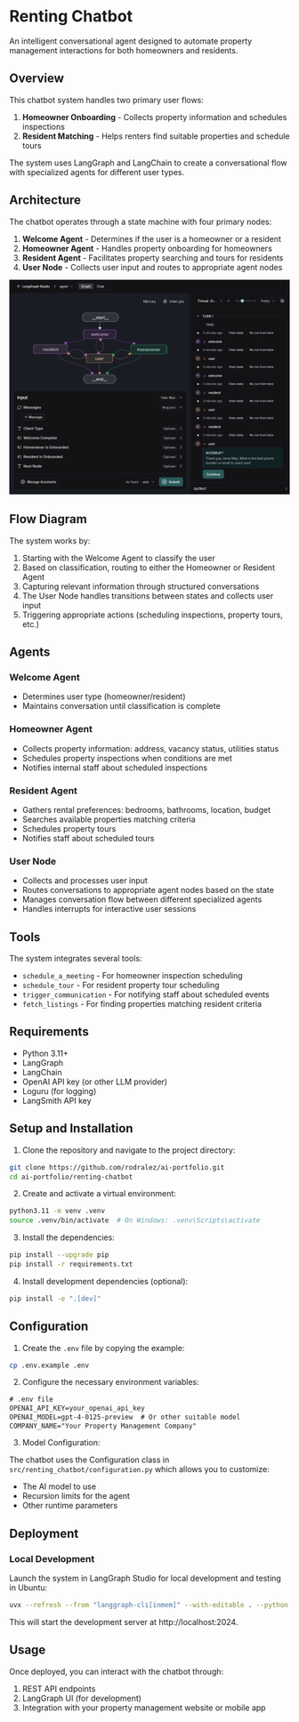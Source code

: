 # Renting Chatbot

An intelligent conversational agent designed to automate property management interactions for both homeowners and residents.

## Overview

This chatbot system handles two primary user flows:
1. **Homeowner Onboarding** - Collects property information and schedules inspections
2. **Resident Matching** - Helps renters find suitable properties and schedule tours

The system uses LangGraph and LangChain to create a conversational flow with specialized agents for different user types.

## Architecture

The chatbot operates through a state machine with four primary nodes:

1. **Welcome Agent** - Determines if the user is a homeowner or a resident
2. **Homeowner Agent** - Handles property onboarding for homeowners
3. **Resident Agent** - Facilitates property searching and tours for residents
4. **User Node** - Collects user input and routes to appropriate agent nodes

![Graph Diagram](static/graph.png)

## Flow Diagram

The system works by:

1. Starting with the Welcome Agent to classify the user
2. Based on classification, routing to either the Homeowner or Resident Agent
3. Capturing relevant information through structured conversations
4. The User Node handles transitions between states and collects user input
5. Triggering appropriate actions (scheduling inspections, property tours, etc.)

## Agents

### Welcome Agent
- Determines user type (homeowner/resident)
- Maintains conversation until classification is complete

### Homeowner Agent
- Collects property information: address, vacancy status, utilities status
- Schedules property inspections when conditions are met
- Notifies internal staff about scheduled inspections

### Resident Agent
- Gathers rental preferences: bedrooms, bathrooms, location, budget
- Searches available properties matching criteria
- Schedules property tours
- Notifies staff about scheduled tours

### User Node
- Collects and processes user input
- Routes conversations to appropriate agent nodes based on the state
- Manages conversation flow between different specialized agents
- Handles interrupts for interactive user sessions

## Tools

The system integrates several tools:
- `schedule_a_meeting` - For homeowner inspection scheduling
- `schedule_tour` - For resident property tour scheduling
- `trigger_communication` - For notifying staff about scheduled events
- `fetch_listings` - For finding properties matching resident criteria

## Requirements

- Python 3.11+
- LangGraph
- LangChain
- OpenAI API key (or other LLM provider)
- Loguru (for logging)
- LangSmith API key

## Setup and Installation

1. Clone the repository and navigate to the project directory:

```bash
git clone https://github.com/rodralez/ai-portfolio.git
cd ai-portfolio/renting-chatbot
```

2. Create and activate a virtual environment:

```bash
python3.11 -m venv .venv
source .venv/bin/activate  # On Windows: .venv\Scripts\activate
```

3. Install the dependencies:

```bash
pip install --upgrade pip
pip install -r requirements.txt
```

4. Install development dependencies (optional):

```bash
pip install -e ".[dev]"
```

## Configuration

1. Create the `.env` file by copying the example:

```bash
cp .env.example .env
```

2. Configure the necessary environment variables:

```
# .env file
OPENAI_API_KEY=your_openai_api_key
OPENAI_MODEL=gpt-4-0125-preview  # Or other suitable model
COMPANY_NAME="Your Property Management Company"
```

3. Model Configuration:

The chatbot uses the Configuration class in `src/renting_chatbot/configuration.py` which allows you to customize:
- The AI model to use
- Recursion limits for the agent
- Other runtime parameters

## Deployment

### Local Development

Launch the system in LangGraph Studio for local development and testing in Ubuntu:

```bash
uvx --refresh --from "langgraph-cli[inmem]" --with-editable . --python 3.11 langgraph dev
```

This will start the development server at http://localhost:2024.


## Usage

Once deployed, you can interact with the chatbot through:

1. REST API endpoints
2. LangGraph UI (for development)
3. Integration with your property management website or mobile app